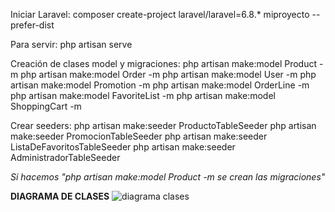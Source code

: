 Iniciar Laravel: composer create-project laravel/laravel=6.8.* miproyecto --prefer-dist

Para servir: php artisan serve

Creación de clases model y migraciones:
  php artisan make:model Product -m
  php artisan make:model Order -m
  php artisan make:model User -m
  php artisan make:model Promotion -m
  php artisan make:model OrderLine -m
  php artisan make:model FavoriteList -m
  php artisan make:model ShoppingCart -m

Crear seeders:
  php artisan make:seeder ProductoTableSeeder
  php artisan make:seeder PromocionTableSeeder
  php artisan make:seeder ListaDeFavoritosTableSeeder
  php artisan make:seeder AdministradorTableSeeder
  
  *Si hacemos "php artisan make:model Product -m se crean las migraciones"*
  
**DIAGRAMA DE CLASES**
![diagrama clases]("https://user-images.githubusercontent.com/60882313/109678115-9b7fc280-7b7a-11eb-970e-57695f96ee68.png")


